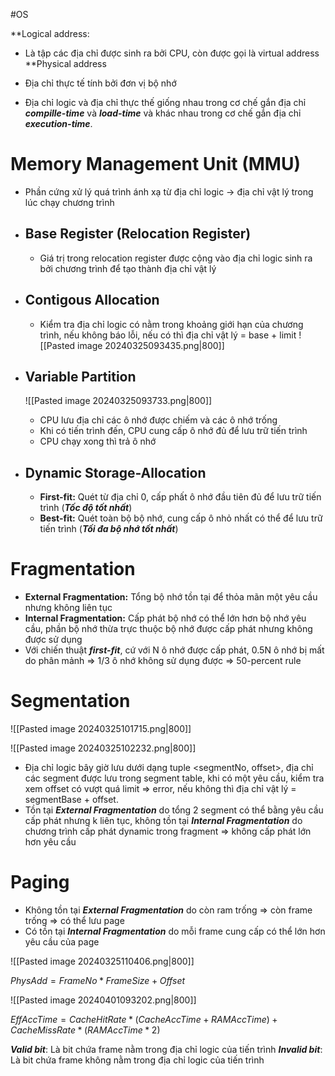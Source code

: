 #OS 

**Logical address:
- Là tập các địa chỉ được sinh ra bởi CPU, còn được gọi là virtual address
**Physical address
- Địa chỉ thực tế tính bởi đơn vị bộ nhớ

- Địa chỉ logic và địa chỉ thực thế giống nhau trong cơ chế gắn địa chỉ ***compille-time*** và ***load-time*** và khác nhau trong cơ chế gắn địa chỉ ***execution-time***.
# Memory Management Unit (MMU)
- Phần cứng xử lý quá trình ánh xạ từ địa chỉ logic -> địa chỉ vật lý trong lúc chạy chương trình

- ## Base Register (Relocation Register)
	- Giá trị trong relocation register được cộng vào địa chỉ logic sinh ra bởi chương trình để tạo thành địa chỉ vật lý

- ## Contigous Allocation
	- Kiểm tra địa chỉ logic có nằm trong khoảng giới hạn của chương trình, nếu không báo lỗi, nếu có thì địa chỉ vật lý = base + limit
	![[Pasted image 20240325093435.png|800]]
- ## Variable Partition
	![[Pasted image 20240325093733.png|800]]
	- CPU lưu địa chỉ các ô nhớ được chiếm và các ô nhớ trống
	- Khi có tiến trình đến, CPU cung cấp ô nhớ đủ để lưu trữ tiến trình
	- CPU chạy xong thì trả ô nhớ

- ## Dynamic Storage-Allocation
	- **First-fit:** Quét từ địa chỉ 0, cấp phất ô nhớ đầu tiên đủ để lưu trữ tiến trình (***Tốc độ tốt nhất***)
	- **Best-fit:** Quét toàn bộ bộ nhớ, cung cấp ô nhỏ nhất có thể để lưu trữ tiến trình (***Tối đa bộ nhớ tốt nhất***)

# Fragmentation
- **External Fragmentation:** Tổng bộ nhớ tồn tại để thỏa mãn một yêu cầu nhưng không liên tục
- **Internal Fragmentation:** Cấp phát bộ nhớ có thể lớn hơn bộ nhớ yêu cầu, phần bộ nhớ thừa trực thuộc bộ nhớ được cấp phát nhưng không được sử dụng
- Với chiến thuật ***first-fit***, cứ với N ô nhớ được cấp phát, 0.5N ô nhớ bị mất do phân mảnh => 1/3 ô nhớ không sử dụng được => 50-percent rule

# Segmentation
![[Pasted image 20240325101715.png|800]]

![[Pasted image 20240325102232.png|800]]

- Địa chỉ logic bây giờ lưu dưới dạng tuple <segmentNo, offset>, địa chỉ các segment được lưu trong segment table, khi có một yêu cầu, kiểm tra xem offset có vượt quá limit => error, nếu không thì địa chỉ vật lý = segmentBase + offset.
- Tồn tại ***External Fragmentation*** do tổng 2 segment có thể bằng yêu cầu cấp phát nhưng k liên tục, không tồn tại ***Internal Fragmentation*** do chương trình cấp phát dynamic trong fragment => không cấp phát lớn hơn yêu cầu

# Paging
- Không tồn tại ***External Fragmentation*** do còn ram trống => còn frame trống => có thể lưu page
- Có tồn tại ***Internal Fragmentation*** do mỗi frame cung cấp có thể lớn hơn yêu cầu của page

![[Pasted image 20240325110406.png|800]]

$PhysAdd = FrameNo * FrameSize + Offset$

![[Pasted image 20240401093202.png|800]]

$EffAccTime=CacheHitRate * (CacheAccTime + RAMAccTime)+CacheMissRate * (RAMAccTime * 2)$ 

***Valid bit***: Là bit chứa frame nằm trong địa chỉ logic của tiến trình
***Invalid bit***: Là bit chứa frame không nằm trong địa chỉ logic của tiến trình







